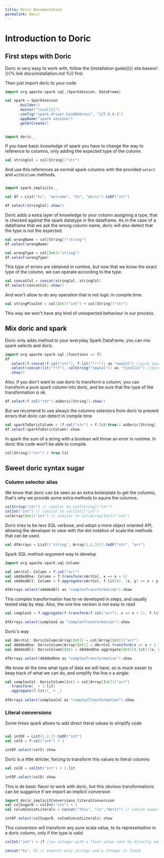 ```yaml
---
title: Doric Documentation
permalink: docs/
---
```


# Introduction to Doric
## First steps with Doric

Doric is very easy to work with, follow the [installation guide]({{ site.baseurl }}{% link docs/installation.md %})
first.

Then just import doric to your code

```scala mdoc:invisible
import org.apache.spark.sql.{SparkSession, DataFrame}

val spark = SparkSession
      .builder()
      .master("local[1]")
      .config("spark.driver.bindAddress", "127.0.0.1")
      .appName("spark session")
      .getOrCreate()
      
```

```scala mdoc
import doric._
```

If you have basic knowledge of spark you have to change the way to reference to columns, only adding the expected type of
the column.

```scala mdoc
val stringCol = col[String]("str")
```

And use this references as normal spark columns with the provided `select` and `withColumn` methods.

```scala mdoc

import spark.implicits._

val df = List("hi", "welcome", "to", "doric").toDF("str")

df.select(stringCol).show()
```

Doric adds a extra layer of knowledge to your column assigning a type, that is checked against the spark datatype in the
dataframe. As in the case of a dataframe that we ask the wrong column name, doric will also detect that the type is not
the expected.

```scala mdoc:crash
val wrongName = col[String]("string")
df.select(wrongName)
```

```scala mdoc:crash
val wrongType = col[Int]("string")
df.select(wrongType)
```
This type of errors are obtained in runtime, but now that we know the exact type of the column,
we can operate according to the type.

```scala mdoc
val concatCol = concat(stringCol, stringCol)
df.select(concatCol).show()
```

And won't allow to do any operation that is not logic in compile time.
```scala mdoc:fail
val stringPlusInt = col[Int]("int") + col[String]("str")
```
 This way we won't have any kind of unexpected behaviour in our process.
 
## Mix doric and spark
Doric only adds method to your everyday Spark Dataframe, you can mix spark selects and doric.

```scala mdoc
import org.apache.spark.sql.{functions => f}
df
  .select(f.concat(f.col("str"), f.lit("!!!")) as "newCol") //pure spark
  .select(concat(lit("???"), colString("newCol")) as "finalCol") //pure and sweet doric
  .show()
```

Also, if you don't want to use doric to transform a column, you can transform a pure spark column into doric, and be sure that the type of the transformation is ok.
```scala mdoc
df.select(f.col("str").asDoric[String]).show()
```

But we recomend to use always the columns selectors from doric to prevent errors that doric can detect in compile time
```scala mdoc:crash
val sparkToDoricColumn = (f.col("str") + f.lit(true)).asDoric[String]
df.select(sparkToDoricColumn).show
```

In spark the sum of a string with a boolean will throw an error in runtime. In doric this code won't be able to compile.
```scala mdoc:fail
col[String]("str") + true.lit
```

## Sweet doric syntax sugar
### Column selector alias
We know that doric can be seen as an extra boilerplate to get the columns, that's why we provide some extra methods to aquire the columns.
```scala mdoc
colString("str") // similar to col[String]("str")
colInt("int") // similar to col[Int]("int")
colArray[Int]("int") // similar to col[Array[Int]]("int")
```

Doric tries to be less SQL verbose, and adopt a more object oriented API, allowing the developer to view with the dot notation of scala the methods that can be used.
```scala mdoc
val dfArrays = List(("string", Array(1,2,3))).toDF("str", "arr")
```
Spark SQL method-argument way to develop
```scala mdoc
import org.apache.spark.sql.Column

val sArrCol: Column = f.col("arr")
val sAddedOne: Column = f.transform(sArrCol, x => x + 1)
val sAddedAll: Column = f.aggregate(sArrCol, f.lit(0), (x, y) => x + y)

dfArrays.select(sAddedAll as "complexTransformation").show
```
This complex transformation has to ve developed in steps, and usually tested step by step. Also, the one line version is not easy to read
```scala mdoc
val complexS = f.aggregate(f.transform(f.col("arr"), x => x + 1), f.lit(0), (x, y) => x + y)

dfArrays.select(complexS as "complexTransformation").show
```

Doric's way
```scala mdoc
val dArrCol: DoricColumn[Array[Int]] = col[Array[Int]]("arr")
val dAddedOne: DoricColumn[Array[Int]] = dArrCol.transform(x => x + 1.lit)
val dAddedAll: DoricColumn[Int] = dAddedOne.aggregate[Int](0.lit)((x, y) => x + y)

dfArrays.select(dAddedOne as "complexTransformation").show
```
We know all the time what type of data we will have, so is much easier to keep track of what we can do, and simplify the line o a single:
```scala mdoc
val complexCol: DoricColumn[Int] = col[Array[Int]]("arr")
  .transform(_ + 1.lit)
  .aggregate(0.lit)(_ + _)
  
dfArrays.select(complexCol as "complexTransformation").show
```

### Literal conversions
Some times spark allows to add direct literal values to simplify code
```scala mdoc

val intDF = List(1,2,3).toDF("int")
val colS = f.col("int") + 1

intDF.select(colS).show
```

Doric is a little stricter, forcing to transform this values to literal columns
```scala mdoc
val colD = colInt("int") + 1.lit

intDF.select(colD).show
```

This is de basic flavor to work with doric, but this obvious transformations can be suggarice if we import an implicit conversion
```scala mdoc
import doric.implicitConversions.literalConversion
val colSugarD = colInt("int") + 1
val columConcatLiterals = concat("this", "is","doric") // concat expects DoricColumn[String] values, the conversion puts them as expected

intDF.select(colSugarD, columConcatLiterals).show
```

This conversion will transform any pure scala value, to its representation in a doric column, only if the type is valid
```scala mdoc:fail
colInt("int") + 1f //an integer with a float value cant be directly added in doric
```
```scala mdoc:fail
concat("hi", 5) // expects only strings and a integer is found
```
